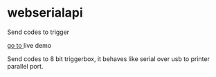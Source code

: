 # webserialapi
Send codes to trigger

[go to ](https://rawcdn.githack.com/bcbergmanuu/webserialapi/e1304f3c79d82bd8ab6f2964e5840ba13cb6cdc9/index.html)live demo

Send codes to 8 bit triggerbox, it behaves like serial over usb to printer parallel port. 
